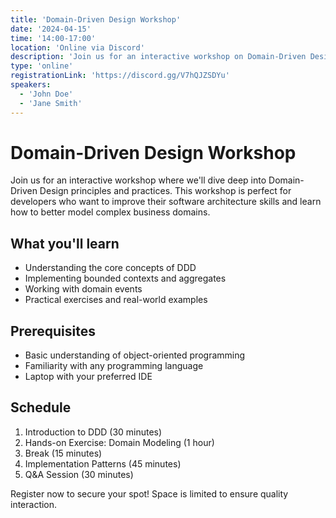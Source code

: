 ```yaml
---
title: 'Domain-Driven Design Workshop'
date: '2024-04-15'
time: '14:00-17:00'
location: 'Online via Discord'
description: 'Join us for an interactive workshop on Domain-Driven Design. Learn how to implement DDD patterns in your projects and improve your software architecture skills.'
type: 'online'
registrationLink: 'https://discord.gg/V7hQJZSDYu'
speakers:
  - 'John Doe'
  - 'Jane Smith'
---
```


# Domain-Driven Design Workshop

Join us for an interactive workshop where we'll dive deep into Domain-Driven Design principles and practices. This workshop is perfect for developers who want to improve their software architecture skills and learn how to better model complex business domains.

## What you'll learn

- Understanding the core concepts of DDD
- Implementing bounded contexts and aggregates
- Working with domain events
- Practical exercises and real-world examples

## Prerequisites

- Basic understanding of object-oriented programming
- Familiarity with any programming language
- Laptop with your preferred IDE

## Schedule

1. Introduction to DDD (30 minutes)
2. Hands-on Exercise: Domain Modeling (1 hour)
3. Break (15 minutes)
4. Implementation Patterns (45 minutes)
5. Q&A Session (30 minutes)

Register now to secure your spot! Space is limited to ensure quality interaction. 
